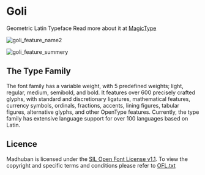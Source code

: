 # Goli

Geometric Latin Typeface
Read more about it at [MagicType](https://www.magictype.in/portfolio/goli-typeface/)

![goli_feature_name2](https://github.com/magictype/Goli/assets/9861917/4972add4-3b59-4e30-9967-261b50097936)

![goli_feature_summery](https://github.com/magictype/Goli/assets/9861917/12d9f96e-4f76-4351-9f68-4ad5acdf954b)


## The Type Family
The font family has a variable weight, with 5 predefined weights; light, regular, medium, semibold, and bold. It features over 600 precisely crafted glyphs, with standard and discretionary ligatures, mathematical features, currency symbols, ordinals, fractions, accents, lining figures, tabular figures, alternative glyphs, and other OpenType features. Currently, the type family has extensive language support for over 100 languages based on Latin.

## Licence
Madhuban is licensed under the [SIL Open Font License v1.1](http://scripts.sil.org/OFL). To view the copyright and specific terms and conditions please refer to [OFL.txt](https://github.com/magictype/goli/blob/master/OFL.txt)
